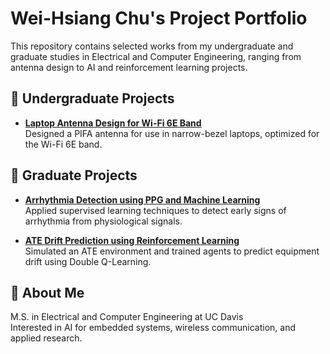 # Wei-Hsiang Chu's Project Portfolio

This repository contains selected works from my undergraduate and graduate studies in Electrical and Computer Engineering, ranging from antenna design to AI and reinforcement learning projects.

## 🔹 Undergraduate Projects
- **[Laptop Antenna Design for Wi-Fi 6E Band](undergraduate/antenna-design)**  
  Designed a PIFA antenna for use in narrow-bezel laptops, optimized for the Wi-Fi 6E band.

## 🔸 Graduate Projects
- **[Arrhythmia Detection using PPG and Machine Learning](graduate/arrhythmia-ml)**  
  Applied supervised learning techniques to detect early signs of arrhythmia from physiological signals.

- **[ATE Drift Prediction using Reinforcement Learning](graduate/ATE-drift-RL)**  
  Simulated an ATE environment and trained agents to predict equipment drift using Double Q-Learning.

## 📌 About Me
M.S. in Electrical and Computer Engineering at UC Davis  
Interested in AI for embedded systems, wireless communication, and applied research.

